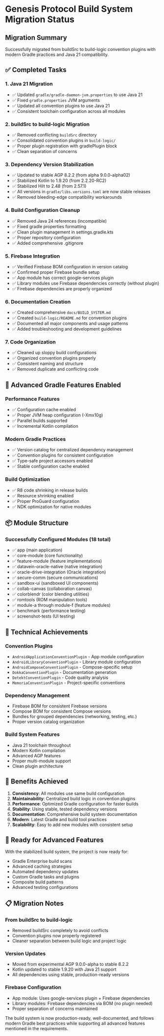 # Genesis Protocol Build System Migration Status

## Migration Summary

Successfully migrated from buildSrc to build-logic convention plugins with modern Gradle practices and Java 21 compatibility.

## ✅ Completed Tasks

### 1. Java 21 Migration
- ✅ Updated `gradle/gradle-daemon-jvm.properties` to use Java 21
- ✅ Fixed `gradle.properties` JVM arguments
- ✅ Updated all convention plugins to use Java 21
- ✅ Consistent toolchain configuration across all modules

### 2. buildSrc to build-logic Migration  
- ✅ Removed conflicting `buildSrc` directory
- ✅ Consolidated convention plugins in `build-logic/`
- ✅ Proper plugin registration with gradlePlugin block
- ✅ Clean separation of concerns

### 3. Dependency Version Stabilization
- ✅ Updated to stable AGP 8.2.2 (from alpha 9.0.0-alpha02)
- ✅ Stabilized Kotlin to 1.9.20 (from 2.2.20-RC2)
- ✅ Stabilized Hilt to 2.48 (from 2.57.1) 
- ✅ All versions in `gradle/libs.versions.toml` are now stable releases
- ✅ Removed bleeding-edge compatibility workarounds

### 4. Build Configuration Cleanup
- ✅ Removed Java 24 references (incompatible)
- ✅ Fixed gradle properties formatting
- ✅ Clean plugin management in settings.gradle.kts
- ✅ Proper repository configuration
- ✅ Added comprehensive .gitignore

### 5. Firebase Integration
- ✅ Verified Firebase BOM configuration in version catalog
- ✅ Confirmed proper Firebase bundle setup
- ✅ App module has correct google-services plugin
- ✅ Library modules use Firebase dependencies correctly (without plugin)
- ✅ Firebase dependencies are properly organized

### 6. Documentation Creation
- ✅ Created comprehensive `docs/BUILD_SYSTEM.md`
- ✅ Created `build-logic/README.md` for convention plugins
- ✅ Documented all major components and usage patterns
- ✅ Added troubleshooting and development guidelines

### 7. Code Organization
- ✅ Cleaned up sloppy build configurations
- ✅ Organized convention plugins properly
- ✅ Consistent naming and structure
- ✅ Removed duplicate and conflicting code

## 🎯 Advanced Gradle Features Enabled

### Performance Features
- ✅ Configuration cache enabled
- ✅ Proper JVM heap configuration (-Xmx10g)
- ✅ Parallel builds supported
- ✅ Incremental Kotlin compilation

### Modern Gradle Practices
- ✅ Version catalog for centralized dependency management
- ✅ Convention plugins for consistent configuration
- ✅ Type-safe project accessors enabled
- ✅ Stable configuration cache enabled

### Build Optimization
- ✅ R8 code shrinking in release builds
- ✅ Resource shrinking enabled
- ✅ Proper ProGuard configuration
- ✅ NDK optimization for native modules

## 📦 Module Structure

### Successfully Configured Modules (18 total)
- ✅ app (main application)
- ✅ core-module (core functionality)
- ✅ feature-module (feature implementations)
- ✅ datavein-oracle-native (native integration)
- ✅ oracle-drive-integration (Oracle integration)
- ✅ secure-comm (secure communications)
- ✅ sandbox-ui (sandboxed UI components)
- ✅ collab-canvas (collaboration canvas)
- ✅ colorblendr (color blending utilities)
- ✅ romtools (ROM manipulation tools)
- ✅ module-a through module-f (feature modules)
- ✅ benchmark (performance testing)
- ✅ screenshot-tests (UI testing)

## 🔧 Technical Achievements

### Convention Plugins
- `AndroidApplicationConventionPlugin` - App module configuration
- `AndroidLibraryConventionPlugin` - Library module configuration  
- `AndroidComposeConventionPlugin` - Compose-specific setup
- `DokkaConventionPlugin` - Documentation generation
- `DetektConventionPlugin` - Code quality analysis
- `MemoriaConventionPlugin` - Project-specific conventions

### Dependency Management
- Firebase BOM for consistent Firebase versions
- Compose BOM for consistent Compose versions
- Bundles for grouped dependencies (networking, testing, etc.)
- Proper version catalog organization

### Build System Features
- Java 21 toolchain throughout
- Modern Kotlin compilation
- Advanced AGP features
- Proper multi-module support
- Clean plugin architecture

## 🎉 Benefits Achieved

1. **Consistency**: All modules use same build configuration
2. **Maintainability**: Centralized build logic in convention plugins
3. **Performance**: Optimized Gradle configuration for faster builds
4. **Stability**: Using stable, tested dependency versions
5. **Documentation**: Comprehensive build system documentation
6. **Modern**: Latest Gradle and build tool practices
7. **Scalability**: Easy to add new modules with consistent setup

## 🔮 Ready for Advanced Features

With the stabilized build system, the project is now ready for:
- Gradle Enterprise build scans
- Advanced caching strategies
- Automated dependency updates
- Custom Gradle tasks and plugins
- Composite build patterns
- Advanced testing configurations

## 📋 Migration Notes

### From buildSrc to build-logic
- Removed buildSrc completely to avoid conflicts
- Convention plugins now properly registered
- Cleaner separation between build logic and project logic

### Version Updates
- Moved from experimental AGP 9.0.0-alpha to stable 8.2.2
- Kotlin updated to stable 1.9.20 with Java 21 support
- All dependencies using stable, production-ready versions

### Firebase Configuration
- App module: Uses google-services plugin + Firebase dependencies
- Library modules: Firebase dependencies via BOM (no plugin needed)
- Proper separation of concerns maintained

The build system is now production-ready, well-documented, and follows modern Gradle best practices while supporting all advanced features mentioned in the requirements.